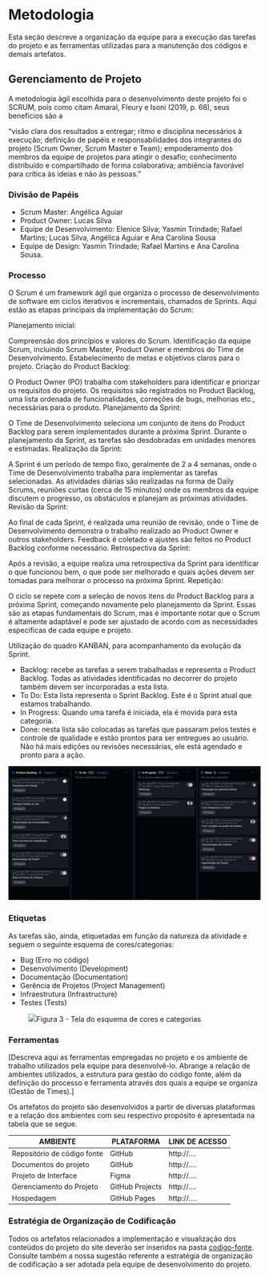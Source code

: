 
# Metodologia

Esta seção descreve a organização da equipe para a execução das tarefas do projeto e as ferramentas utilizadas para a manutenção dos códigos e demais artefatos.


## Gerenciamento de Projeto
A metodologia ágil escolhida para o desenvolvimento deste projeto foi o SCRUM, pois como citam Amaral, Fleury e Isoni (2019, p. 68), seus benefícios são a

“visão clara dos resultados a entregar; ritmo e disciplina necessários à execução; definição de papéis e responsabilidades dos integrantes do projeto (Scrum Owner, Scrum Master e Team); empoderamento dos membros da equipe de projetos para atingir o desafio; conhecimento distribuído e compartilhado de forma colaborativa; ambiência favorável para crítica às ideias e não às pessoas.”

### Divisão de Papéis

- Scrum Master: Angélica Aguiar 
- Product Owner: Lucas Silva
- Equipe de Desenvolvimento: Elenice Silva; Yasmin Trindade; Rafael Martins; Lucas Silva, Angélica Aguiar e Ana Carolina Sousa
- Equipe de Design: Yasmin Trindade; Rafael Martins e Ana Carolina Sousa.

### Processo

O Scrum é um framework ágil que organiza o processo de desenvolvimento de software em ciclos iterativos e incrementais, chamados de Sprints. Aqui estão as etapas principais da implementação do Scrum:

Planejamento inicial:

Compreensão dos princípios e valores do Scrum.
Identificação da equipe Scrum, incluindo Scrum Master, Product Owner e membros do Time de Desenvolvimento.
Estabelecimento de metas e objetivos claros para o projeto.
Criação do Product Backlog:

O Product Owner (PO) trabalha com stakeholders para identificar e priorizar os requisitos do projeto.
Os requisitos são registrados no Product Backlog, uma lista ordenada de funcionalidades, correções de bugs, melhorias etc., necessárias para o produto.
Planejamento da Sprint:

O Time de Desenvolvimento seleciona um conjunto de itens do Product Backlog para serem implementados durante a próxima Sprint.
Durante o planejamento da Sprint, as tarefas são desdobradas em unidades menores e estimadas.
Realização da Sprint:

A Sprint é um período de tempo fixo, geralmente de 2 a 4 semanas, onde o Time de Desenvolvimento trabalha para implementar as tarefas selecionadas.
As atividades diárias são realizadas na forma de Daily Scrums, reuniões curtas (cerca de 15 minutos) onde os membros da equipe discutem o progresso, os obstáculos e planejam as próximas atividades.
Revisão da Sprint:

Ao final de cada Sprint, é realizada uma reunião de revisão, onde o Time de Desenvolvimento demonstra o trabalho realizado ao Product Owner e outros stakeholders.
Feedback é coletado e ajustes são feitos no Product Backlog conforme necessário.
Retrospectiva da Sprint:

Após a revisão, a equipe realiza uma retrospectiva da Sprint para identificar o que funcionou bem, o que pode ser melhorado e quais ações devem ser tomadas para melhorar o processo na próxima Sprint.
Repetição:

O ciclo se repete com a seleção de novos itens do Product Backlog para a próxima Sprint, começando novamente pelo planejamento da Sprint.
Essas são as etapas fundamentais do Scrum, mas é importante notar que o Scrum é altamente adaptável e pode ser ajustado de acordo com as necessidades específicas de cada equipe e projeto.

Utilização do quadro KANBAN, para acompanhamento da evolução da Sprint.
- Backlog: recebe as tarefas a serem trabalhadas e representa o Product Backlog. Todas as atividades identificadas no decorrer do projeto também devem ser incorporadas a esta lista. 
- To Do: Esta lista representa o Sprint Backlog. Este é o Sprint atual que estamos trabalhando. 
- In Progress: Quando uma tarefa é iniciada, ela é movida para esta categoria. 
- Done: nesta lista são colocadas as tarefas que passaram pelos testes e controle de qualidade e estão prontos para ser entregues ao usuário. Não há mais edições ou revisões necessárias, ele está agendado e pronto para a ação.

<div align="center">
 
![Screen de Tela de login](img/kanban.png)

</div>

### Etiquetas
<p>As tarefas são, ainda, etiquetadas em função da natureza da atividade e seguem o seguinte esquema de cores/categorias:</p>

<ul>
  <li>Bug (Erro no código)</li>
  <li>Desenvolvimento (Development)</li>
  <li>Documentação (Documentation)</li>
  <li>Gerência de Projetos (Project Management)</li>
  <li>Infraestrutura (Infrastructure)</li>
  <li>Testes (Tests)</li>
</ul>

<figure> 
  <img src="https://user-images.githubusercontent.com/100447878/164068979-9eed46e1-9b44-461e-ab88-c2388e6767a1.png"
    <figcaption>Figura 3 - Tela do esquema de cores e categorias</figcaption>
</figure> 
  
### Ferramentas

[Descreva aqui as ferramentas empregadas no projeto e os ambiente de trabalho utilizados pela  equipe para desenvolvê-lo. Abrange a relação de ambientes utilizados, a estrutura para gestão do código fonte, além da definição do processo e ferramenta através dos quais a equipe se organiza (Gestão de Times).]

Os artefatos do projeto são desenvolvidos a partir de diversas plataformas e a relação dos ambientes com seu respectivo propósito é apresentada na tabela que se segue.

| AMBIENTE                            | PLATAFORMA                         | LINK DE ACESSO                         |
|-------------------------------------|------------------------------------|----------------------------------------|
| Repositório de código fonte         | GitHub                             | http://....                            |
| Documentos do projeto               | GitHub                             | http://....                            |
| Projeto de Interface                | Figma                              | http://....                            |
| Gerenciamento do Projeto            | GitHub Projects                    | http://....                            |
| Hospedagem                          | GitHub Pages                       | http://....                            |


### Estratégia de Organização de Codificação 

Todos os artefatos relacionados a implementação e visualização dos conteúdos do projeto do site deverão ser inseridos na pasta [codigo-fonte](http://https://github.com/ICEI-PUC-Minas-PMV-ADS/WebApplicationProject-Template-v2/tree/main/codigo-fonte). Consulte também a nossa sugestão referente a estratégia de organização de codificação a ser adotada pela equipe de desenvolvimento do projeto.
